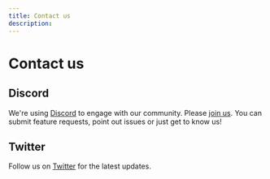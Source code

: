 ```yaml
---
title: Contact us
description: 
---
```


# Contact us

## Discord

<section>
We're using <a href="https://discord.com/" target="_blank" rel="noopener noreferrer">Discord</a> to engage with our community. Please <a href="https://discord.gg/6yQWhyY" target="_blank" rel="noopener noreferrer">join us</a>. You can submit feature requests, point out issues or just get to know us!
</section>

## Twitter

<section>
Follow us on <a href="https://twitter.com/stormkitio" target="_blank" rel="noopener noreferrer">Twitter</a> for the latest updates.
</section>
